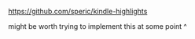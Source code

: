 https://github.com/speric/kindle-highlights

might be worth trying to implement this at some point  ^
